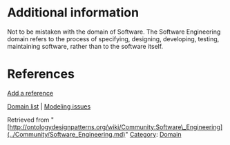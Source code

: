 #  Additional information


Not to be mistaken with the domain of Software. The Software Engineering domain refers to the process of specifying, designing, developing, testing, maintaining software, rather than to the software itself.



#  References


[Add a reference](index.php@title=Odp%253AAdd_reference&subject=Community%253ASoftware+Engineering.html "http://ontologydesignpatterns.org/wiki/index.php?title=Odp:Add_reference&subject=Community%3ASoftware+Engineering")


  




[Domain list](../Community/Domain.md "Community:Domain") | [Modeling issues](../Community/Main.md "Community:Main")


Retrieved from "[http://ontologydesignpatterns.org/wiki/Community:Software\_Engineering](../Community/Software_Engineering.md)"
 [Category](http://ontologydesignpatterns.org/wiki/Special:Categories "Special:Categories"): [Domain](../Category/Domain.md "Category:Domain")